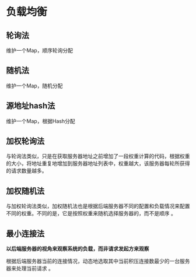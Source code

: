 # 负载均衡

## 轮询法

维护一个Map，顺序轮询分配

## 随机法

维护一个Map，随机分配

## 源地址hash法

维护一个Map，根据Hash分配

## 加权轮询法

 与轮询法类似，只是在获取服务器地址之前增加了一段权重计算的代码，根据权重的大小，将地址重复地增加到服务器地址列表中，权重越大，该服务器每轮所获得的请求数量越多。 

## 加权随机法

 与加权轮询法类似，加权随机法也是根据后端服务器不同的配置和负载情况来配置不同的权重。不同的是，它是按照权重来随机选择服务器的，而不是顺序 。

## 最小连接法

 **以后端服务器的视角来观察系统的负载，而非请求发起方来观察** 

 根据后端服务器当前的连接情况，动态地选取其中当前积压连接数最少的一台服务器来处理当前请求 。